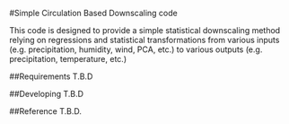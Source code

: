 #Simple Circulation Based Downscaling code

This code is designed to provide a simple statistical downscaling method relying on 
regressions and statistical transformations from various inputs (e.g. precipitation, 
humidity, wind, PCA, etc.) to various outputs (e.g. precipitation, temperature, etc.)

##Requirements
T.B.D

##Developing
T.B.D

##Reference
T.B.D.
